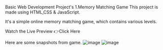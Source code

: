 Basic Web Development Project's
1.Memory Matching Game
This project is made using HTML,CSS & JavaScript.

It's a simple online memory matching game, which contains various levels.

Watch the Live Preview 👉Click Here

Here are some snapshots from game.
![image](https://github.com/user-attachments/assets/63fbfc7e-41f8-49af-af4b-493705cc8211)
![image](https://github.com/user-attachments/assets/f4dd62c5-479e-4b62-900c-d9f4fcd116eb)
